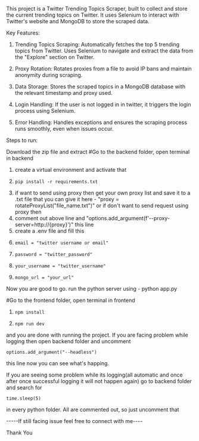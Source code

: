 This project is a Twitter Trending Topics Scraper, built to collect and store the current trending topics on Twitter. It uses Selenium to interact with Twitter's website and MongoDB to store the scraped data.

Key Features:

1. Trending Topics Scraping:
  Automatically fetches the top 5 trending topics from Twitter.
  Uses Selenium to navigate and extract the data from the "Explore" section on Twitter.

2. Proxy Rotation:
  Rotates proxies from a file to avoid IP bans and maintain anonymity during scraping.

3. Data Storage:
  Stores the scraped topics in a MongoDB database with the relevant timestamp and proxy used.

4. Login Handling:
  If the user is not logged in in twitter, it triggers the login process using Selenium.

5. Error Handling:
  Handles exceptions and ensures the scraping process runs smoothly, even when issues occur.

Steps to run:

Download the zip file and extract
    #Go to the backend folder, open terminal in backend
1. create a virtual environment and activate that
2.     pip install -r requirements.txt
3. if want to send using proxy then get your own proxy list and save it to a .txt file that you can give it here  - "proxy = rotateProxyList("file_name.txt")" or if don't want to send request using proxy then
4.   comment out above line and "options.add_argument(f'--proxy-server=http://{proxy}')" this line
5.   create a .env file and fill this
6.     email = "twitter username or email"
7.     password = "twitter_password"
8.     your_username = "twitter_username"
9.     mongo_url = "your_url"

Now you are good to go. run the python server using - python app.py

  #Go to the frontend folder, open terminal in frontend
1.     npm install
2.     npm run dev

and you are done with running the project. If you are facing problem while logging then open backend folder and uncomment

    options.add_argument("--headless") 
this line now you can see what's happing.

If you are seeing some problem while its logging(all automatic and once after once successful logging it will not happen again) go to backend folder and search for 

    time.sleep(5) 
in every python folder. All are commented out, so just uncomment that

-----If still facing issue feel free to connect with me----

Thank You
